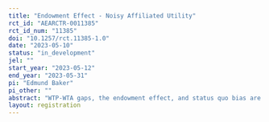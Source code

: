 ```yaml
---
title: "Endowment Effect - Noisy Affiliated Utility"
rct_id: "AEARCTR-0011385"
rct_id_num: "11385"
doi: "10.1257/rct.11385-1.0"
date: "2023-05-10"
status: "in_development"
jel: ""
start_year: "2023-05-12"
end_year: "2023-05-31"
pi: "Edmund Baker"
pi_other: ""
abstract: "WTP-WTA gaps, the endowment effect, and status quo bias are among the most influential and discussed findings in behavioural economics. Under certain conditions -- ones in which a winner's curse might arise -- rational traders should have WTP-WTA gaps. Such gaps could be caused by people's beliefs (correct or incorrect) that they are operating under these conditions. I present a model that shows how these conditions lead to gaps and makes predictions about how magnitude of gaps should differ: that they are larger where value is uncertain and trading partners are similar (similar in relation to the good). I conduct an experiment with buyers and sellers and measure the WTP-WTA gaps. In one treatment participants trade with another participant (similar trading partner), in another they trade with the experimenter who will return the goods to the shop if they are left at the end of the experiment (dissimilar trading partner). The theory predicts that the former treatment will have larger WTP-WTA gaps than the latter. Participants trade goods and lotteries. The lotteries differ according to how complicated they are. The theory predicts that more complicated lotteries will have larger gaps. In the first stage of the experiment, participants trade mugs. In the second stage there are 14 rounds with different goods, one of which will be implemented. In the third stage there are 16 lotteries, one of which will be implemented. In the survey I ask the participants for their value confidence intervals. That is, the minimum and maximum values between which they are 95% confident that the personal value of the good to them lies."
layout: registration
---
```


